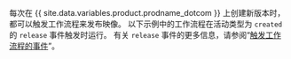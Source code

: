每次在 {{ site.data.variables.product.prodname_dotcom }} 上创建新版本时，都可以触发工作流程来发布映像。 以下示例中的工作流程在活动类型为 `created` 的 `release` 事件触发时运行。 有关 `release` 事件的更多信息，请参阅“[触发工作流程的事件](/actions/reference/events-that-trigger-workflows#release)”。
